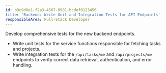 ```yaml
---
id: b8c9d0e1-f2a3-4567-8901-bcdef0123456
title: 'Backend: Write Unit and Integration Tests for API Endpoints'
responsibleArea: Full-Stack Developer
---
```

Develop comprehensive tests for the new backend endpoints.
*   Write unit tests for the service functions responsible for fetching tasks and projects.
*   Write integration tests for the `/api/tasks/me` and `/api/projects/me` endpoints to verify correct data retrieval, authentication, and error handling.